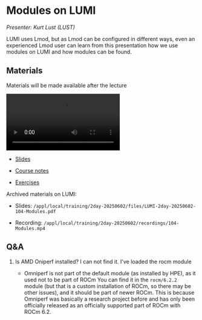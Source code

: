 # Modules on LUMI

*Presenter: Kurt Lust (LUST)*

LUMI uses Lmod, but as Lmod can be configured in different ways, even an experienced
Lmod user can learn from this presentation how we use modules on LUMI and how
modules can be found.


## Materials

Materials will be made available after the lecture

<video src="https://462000265.lumidata.eu/2day-20250602/recordings/104-Modules.mp4" controls="controls"></video>

<!--
-   A video recording will follow.
-->

-   [Slides](https://462000265.lumidata.eu/2day-20250602/files/LUMI-2day-20250602-104-Modules.pdf)

-   [Course notes](104-Modules.md)

-   [Exercises](E104-Modules.md)

Archived materials on LUMI:

-   Slides: `/appl/local/training/2day-20250602/files/LUMI-2day-20250602-104-Modules.pdf`

-   Recording: `/appl/local/training/2day-20250602/recordings/104-Modules.mp4`


## Q&A

1.  Is AMD Oniperf installed? I can not find it. I've loaded the rocm module  

    -   Omniperf is not part of the default module (as installed by HPE), as it used not to be part of ROCm
        You can find it in the `rocm/6.2.2` module (but that is a custom installation of ROCm, so there may be other issues), 
        and it should be part of newer ROCm. 
        This is because Omniperf was basically a research project before and has only been officially released as an officially supported part of ROCm with ROCm 6.2. 

